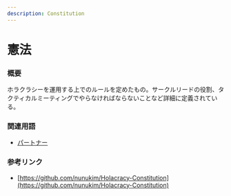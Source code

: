 ```yaml
---
description: Constitution
---
```


# 憲法

### 概要

ホラクラシーを運用する上でのルールを定めたもの。サークルリードの役割、タクティカルミーティングでやらなければならないことなど詳細に定義されている。

### 関連用語

* [パートナー](partners.md)

### 参考リンク

* [https://github.com/nunukim/Holacracy-Constitution](https://github.com/nunukim/Holacracy-Constitution)


